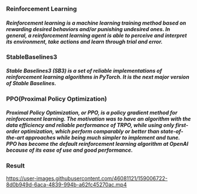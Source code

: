 ### Reinforcement Learning

##### Reinforcement learning is a machine learning training method based on rewarding desired behaviors and/or punishing undesired ones. In general, a reinforcement learning agent is able to perceive and interpret its environment, take actions and learn through trial and error.

### StableBaselines3
##### Stable Baselines3 (SB3) is a set of reliable implementations of reinforcement learning algorithms in PyTorch. It is the next major version of Stable Baselines.

### PPO(Proximal Policy Optimization)
##### Proximal Policy Optimization, or PPO, is a policy gradient method for reinforcement learning. The motivation was to have an algorithm with the data efficiency and reliable performance of TRPO, while using only first-order optimization, which perform comparably or better than state-of-the-art approaches while being much simpler to implement and tune. PPO has become the default reinforcement learning algorithm at OpenAI because of its ease of use and good performance.

### Result



https://user-images.githubusercontent.com/46081121/159006722-8d0b949d-6aca-4839-994b-a62fc45270ac.mp4

